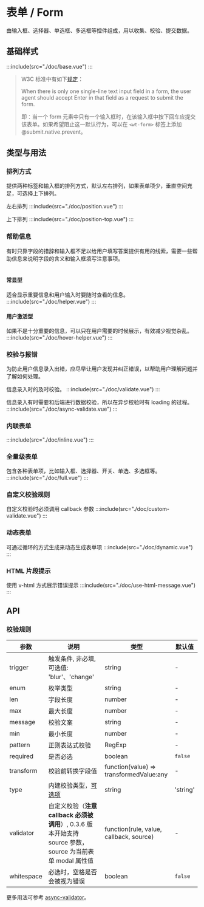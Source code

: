 <style lang="scss">
  .demo-wt-form-helper {
    font-size: 12px;
    color: #ADADAD;
    margin-left: 12px;
  }
  .demo-form-tooltip{
    margin-left: 12px;
  }
  .demo-form{
    .wt-form {
      display: inline-block;
    }
  }
  .demo-form-title{
    text-align: left;
    font-size: 12px;
    color: #999
  }
</style>
# 表单 / Form
由输入框、选择器、单选框、多选框等控件组成，用以收集、校验、提交数据。
## 基础样式
:::include(src="./doc/base.vue")
:::

> W3C 标准中有如下[规定](https://www.w3.org/MarkUp/html-spec/html-spec_8.html#SEC8.2)：
>
> When there is only one single-line text input field in a form, the user agent should accept Enter in that field as a request to submit the form.
>
>即：当一个 form 元素中只有一个输入框时，在该输入框中按下回车应提交该表单。如果希望阻止这一默认行为，可以在 ```<wt-form>``` 标签上添加 @submit.native.prevent。

## 类型与用法
### 排列方式 <design-tag></design-tag>
提供两种标签和输入框的排列方式，默认左右排列，如果表单项少，垂直空间充足，可选择上下排列。

左右排列
:::include(src="./doc/position.vue")
:::

上下排列
:::include(src="./doc/position-top.vue")
:::

### 帮助信息
有时只靠字段的措辞和输入框不足以给用户填写答案提供有用的线索，需要一些帮助信息来说明字段的含义和输入框填写注意事项。
<br />
<br />
#### 常显型
适合显示重要信息和用户输入时要随时查看的信息。
:::include(src="./doc/helper.vue")
:::

#### 用户激活型
如果不是十分重要的信息，可以只在用户需要的时候展示，有效减少视觉杂乱。
:::include(src="./doc/hover-helper.vue")
:::

<!-- #### 系统自动激活型
在输入框获取焦点时自动展示帮助信息

:::demo
```html
<wt-form :rules="ruleCustom" :model="formCustom">
  <wt-form-item label="用户名"
    prop="username"
    validatePlacement="right"
    helper="只能输入中文"
    :isAutoActived="true"
    helperPlacement="top">
    <wt-input type="text" v-model="formCustom.username"></wt-input>
  </wt-form-item>
  <wt-form-item label="密码"
    prop="password"
    validatePlacement="right"
    helper="6-16个字符，请使用字母加数字的组合密码，不能包含*@#等符号"
    :isAutoActived="true"
    helperPlacement="bottom">
    <wt-input type="text" v-model="formCustom.password"></wt-input>
  </wt-form-item>
</wt-form>
```
::: -->

### 校验与报错
为防止用户信息录入出错，应尽早让用户发现并纠正错误，以帮助用户理解问题并了解如何处理。

信息录入时的及时校验。
:::include(src="./doc/validate.vue")
:::

信息录入有时需要和后端进行数据校验，所以在异步校验时有 loading 的过程。
:::include(src="./doc/async-validate.vue")
:::

### 内联表单
:::include(src="./doc/inline.vue")
:::

### 全量级表单
包含各种表单项，比如输入框、选择器、开关、单选、多选框等。
:::include(src="./doc/full.vue")
:::

### 自定义校验规则
自定义校验时必须调用 callback 参数
:::include(src="./doc/custom-validate.vue")
:::

### 动态表单
可通过循环的方式生成来动态生成表单项
:::include(src="./doc/dynamic.vue")
:::

### HTML 片段提示
使用 v-html 方式展示错误提示
:::include(src="./doc/use-html-message.vue")
:::

## API
<api-doc name="Form" :doc="require('./api.json')"></api-doc>

### 校验规则
| 参数 | 说明 | 类型 | 默认值 |
| --- | --- | --- | --- |
| trigger | 触发条件, 非必填, 可选值: 'blur'、'change'  | string | - |
| enum | 枚举类型 | string | - |
| len | 字段长度 | number | - |
| max | 最大长度 | number | - |
| message | 校验文案 | string | - |
| min | 最小长度 | number | - |
| pattern | 正则表达式校验 | RegExp | - |
| required | 是否必选 | boolean | `false` |
| transform | 校验前转换字段值 | function(value) => transformedValue:any | - |
| type | 内建校验类型，[可选项](https://github.com/yiminghe/async-validator#type) | string | 'string' |
| validator | 自定义校验（**注意 callback 必须被调用**）, 0.3.6 版本开始支持 source 参数，source 为当前表单 modal 属性值 | function(rule, value, callback, source) | - |
| whitespace | 必选时，空格是否会被视为错误 | boolean | `false` |

更多用法可参考 [async-validator](https://github.com/yiminghe/async-validator)。

<api-doc name="FormItem" :doc="require('../form-item/api.json')"></api-doc>
